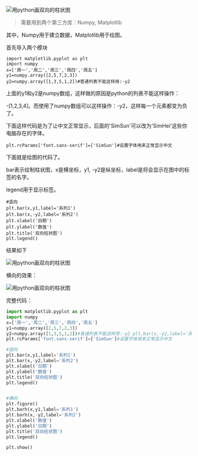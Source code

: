 ![用python画双向的柱状图](https://p3-tt.byteimg.com/origin/dfic-imagehandler/f1191228-9ae1-4cf4-9a62-a84f6acee600?from=pc)



> 需要用到两个第三方库：Numpy, Matplotlib

其中，Numpy用于建立数据，Matplotlib用于绘图。

首先导入两个模块

```
import matplotlib.pyplot as plt
import numpy
x=['周一','周二','周三','周四','周五']
y1=numpy.array([2,5,7,2,3])
y2=numpy.array([1,3,5,1,2])#普通列表不能这样用:-y2
```

上面的y1和y2是numpy数组，这样做的原因是python的列表不能这样操作：

-[1,2,3,4]。而使用了numpy数组可以这样操作：-y2，这样每一个元素都变为负了。

下面这样代码是为了让中文正常显示，后面的'SimSun'可以改为'SimHei'这些你电脑存在的字体。

```
plt.rcParams['font.sans-serif']=['SimSun']#设置字体用来正常显示中文
```

下面就是绘图的代码了。

bar表示绘制柱状图，x是横坐标，y1, -y2是纵坐标，label是将会显示在图中的标签的名字。

legend用于显示标签。

```
#竖向
plt.bar(x,y1,label='系列1')
plt.bar(x,-y2,label='系列2')
plt.xlabel('日期')
plt.ylabel('数值')
plt.title('双向柱状图')
plt.legend()
```

结果如下

![用python画双向的柱状图](https://p3-tt.byteimg.com/origin/pgc-image/276f8fb8191040bf893ca032e5cac564?from=pc)



横向的效果：

![用python画双向的柱状图](https://p1-tt.byteimg.com/origin/pgc-image/8b69f32a67654d0a8f6c941e3795d95f?from=pc)



完整代码：

```python
import matplotlib.pyplot as plt
import numpy
x=['周一','周二','周三','周四','周五']
y1=numpy.array([2,5,7,2,3])
y2=numpy.array([1,3,5,1,2])#普通列表不能这样用:-y2 plt.bar(x,-y2,label='系列2')
plt.rcParams['font.sans-serif']=['SimSun']#设置字体用来正常显示中文

#竖向
plt.bar(x,y1,label='系列1')
plt.bar(x,-y2,label='系列2')
plt.xlabel('日期')
plt.ylabel('数值')
plt.title('双向柱状图')
plt.legend()


#横向
plt.figure()
plt.barh(x,y1,label='系列1')
plt.barh(x,-y2,label='系列2')
plt.xlabel('数值')
plt.ylabel('日期')
plt.title('双向柱状图')
plt.legend()

plt.show()
```